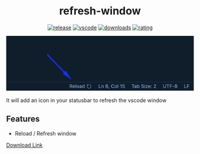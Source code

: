 <div align="center">

# refresh-window

[![release](https://img.shields.io/github/release/sifat009/refresh-window.svg?style=for-the-badge&logo=github&logoColor=white&colorA=2b303b&colorB=00e8c6)](https://github.com/sifat009/refresh-window/releases/latest) [![vscode](https://img.shields.io/badge/VS_Code-v0.7.0+-373277.svg?style=for-the-badge&logo=microsoft&logoColor=white&colorA=2b303b&colorB=7cb7ff)](https://code.visualstudio.com/updates/v1_26) [![downloads](https://img.shields.io/visual-studio-marketplace/d/Sifat.refresh-window?style=for-the-badge&logo=docusign&logoColor=white&colorA=2b303b&colorB=96E072)](https://marketplace.visualstudio.com/items?itemName=Sifat.refresh-window) [![rating](https://img.shields.io/visual-studio-marketplace/stars/Sifat.refresh-window?style=for-the-badge&logo=reverbnation&logoColor=white&colorA=2b303b&colorB=FFE66D)](https://marketplace.visualstudio.com/items?itemName=Sifat.refresh-window)

</div>

![refresh-window-screenshot](images/sc.png)

It will add an icon in your statusbar to refresh the vscode window

## Features

- Reload / Refresh window

[Download Link](https://marketplace.visualstudio.com/items?itemName=Sifat.refresh-window)
